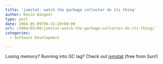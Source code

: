 ```yaml
---
title: 'jvmstat: watch the garbage collector do its thing'
author: Kevin Dangoor
type: post
date: 2004-05-09T06:31:20+00:00
url: /2004/05/08/jvmstat-watch-the-garbage-collector-do-its-thing/
categories:
  - Software Development

---
```

Losing memory? Running into GC lag? Check out [jvmstat][1] (free from Sun!)

 [1]: http://developers.sun.com/dev/coolstuff/jvmstat/ "CoolStuff -jvmstat"